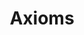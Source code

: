 ---
layout: toctree
title: Axioms
permalink: /blog/maths/axioms/
parent: /blog/maths/


enumerate_grand_children: true

---